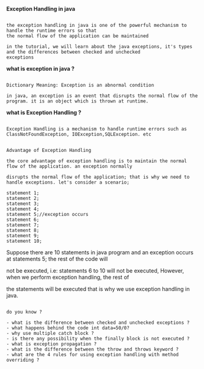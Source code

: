 **Exception Handling in java**

```text

the exception handling in java is one of the powerful mechanism to handle the runtime errors so that
the normal flow of the application can be maintained

in the tutorial, we will learn about the java exceptions, it's types and the differences between checked and unchecked 
exceptions

```

**what is exception in java ?**

```text

Dictionary Meaning: Exception is an abnormal condition

in java, an exception is an event that disrupts the normal flow of the program. it is an object which is thrown at runtime.

```


**what is Exception Handling ?**

```text

Exception Handling is a mechanism to handle runtime errors such as ClassNotFoundException, IOException,SQLException. etc

```

```text

Advantage of Exception Handling

the core advantage of exception handling is to maintain the normal flow of the application. an exception normally

disrupts the normal flow of the application; that is why we need to handle exceptions. let's consider a scenario;

statement 1;  
statement 2;  
statement 3;  
statement 4;  
statement 5;//exception occurs  
statement 6;  
statement 7;  
statement 8;  
statement 9;  
statement 10;  

```

Suppose there are 10 statements in java program and an exception occurs at statements 5; the rest of the code will

not be executed, i.e: statements 6 to 10 will not be executed, However, when we perform exception handling, the rest of

the statements will be executed that is why we use exception handling in java.


```text

do you know ?

- what is the difference between checked and unchecked exceptions ?
- what happens behind the code int data=50/0?
- why use multiple catch block ?
- is there any possibility when the finally block is not executed ?
- what is exception propagation ?
- what is the difference between the throw and throws keyword ?
- what are the 4 rules for using exception handling with method overriding ?

```
